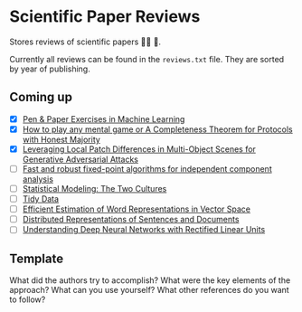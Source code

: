 # Scientific Paper Reviews

Stores reviews of scientific papers :scientist: 📄.

Currently all reviews can be found in the `reviews.txt` file. They are sorted by year of publishing.

## Coming up

- [X] [Pen & Paper Exercises in Machine Learning](https://arxiv.org/pdf/2206.13446.pdf)
- [X] [How to play any mental game or A Completeness Theorem for Protocols with Honest Majority](https://dl.acm.org/doi/pdf/10.1145/28395.28420)
- [X] [Leveraging Local Patch Differences in Multi-Object Scenes for Generative Adversarial Attacks](http://arxiv.org/abs/2209.09883)
- [ ] [Fast and robust fixed-point algorithms for independent component analysis](https://ieeexplore.ieee.org/document/761722)
- [ ] [Statistical Modeling: The Two Cultures](https://www.jstor.org/stable/2676681?origin=JSTOR-pdf)
- [ ] [Tidy Data](http://vita.had.co.nz/papers/tidy-data.pdf)
- [ ] [Efficient Estimation of Word Representations in Vector Space](https://arxiv.org/pdf/1301.3781.pdf)
- [ ] [Distributed Representations of Sentences and Documents](https://cs.stanford.edu/~quocle/paragraph_vector.pdf)
- [ ] [Understanding Deep Neural Networks with Rectified Linear Units](https://arxiv.org/pdf/1611.01491.pdf)

## Template

What did the authors try to accomplish?
What were the key elements of the approach?
What can you use yourself?
What other references do you want to follow?
